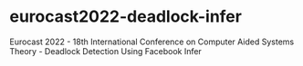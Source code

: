 # eurocast2022-deadlock-infer
Eurocast 2022 - 18th International Conference on Computer Aided Systems Theory - Deadlock Detection Using Facebook Infer
